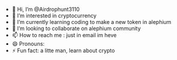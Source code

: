 - 👋 Hi, I’m @Airdrophunt3110
- 👀 I’m interested in cryptocurrency
- 🌱 I’m currently learning coding to make a new token in alephium
- 💞️ I’m looking to collaborate on alephium community
- 📫 How to reach me : just in email im heve
- 😄 Pronouns: 
- ⚡ Fun fact: a litte man, learn about crypto

<!---
Airdrophunt3110/Airdrophunt3110 is a ✨ special ✨ repository because its `README.md` (this file) appears on your GitHub profile.
You can click the Preview link to take a look at your changes.
--->
